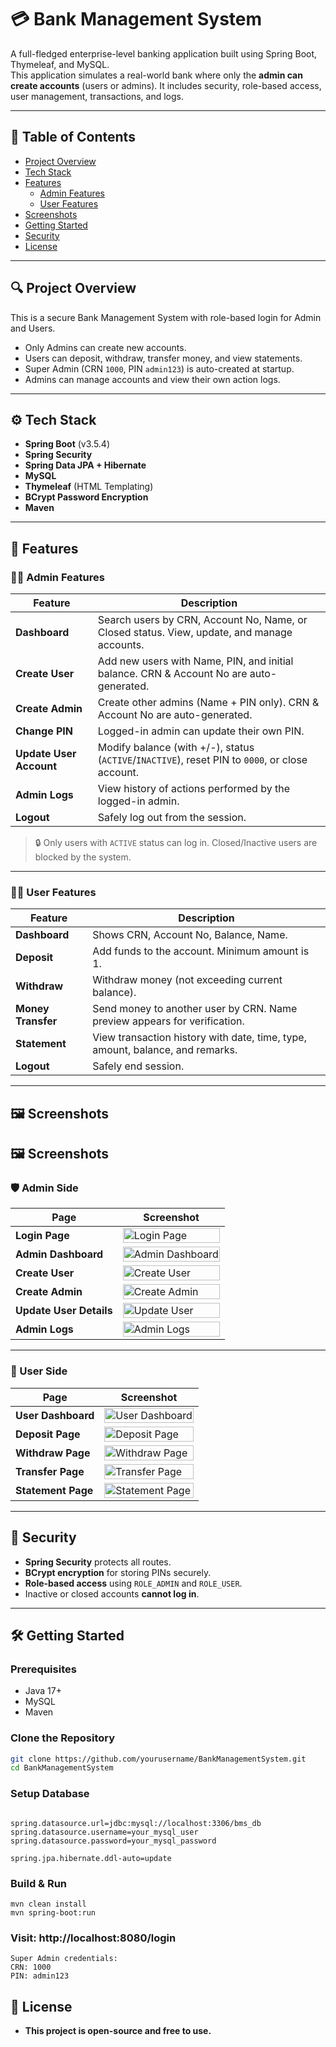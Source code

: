 # 💳 Bank Management System

A full-fledged enterprise-level banking application built using Spring Boot, Thymeleaf, and MySQL.  
This application simulates a real-world bank where only the **admin can create accounts** (users or admins). It includes security, role-based access, user management, transactions, and logs.

---

## 📌 Table of Contents

- [Project Overview](#project-overview)
- [Tech Stack](#tech-stack)
- [Features](#features)
  - [Admin Features](#admin-features)
  - [User Features](#user-features)
- [Screenshots](#screenshots)
- [Getting Started](#getting-started)
- [Security](#security)
- [License](#license)

---

## 🔍 Project Overview

This is a secure Bank Management System with role-based login for Admin and Users.

- Only Admins can create new accounts.
- Users can deposit, withdraw, transfer money, and view statements.
- Super Admin (CRN `1000`, PIN `admin123`) is auto-created at startup.
- Admins can manage accounts and view their own action logs.

---

## ⚙️ Tech Stack

- **Spring Boot** (v3.5.4)
- **Spring Security**  
- **Spring Data JPA + Hibernate**
- **MySQL**  
- **Thymeleaf** (HTML Templating)  
- **BCrypt Password Encryption**  
- **Maven**

---

## 🚀 Features

### 👨‍💼 Admin Features

| Feature | Description |
|--------|-------------|
| **Dashboard** | Search users by CRN, Account No, Name, or Closed status. View, update, and manage accounts. |
| **Create User** | Add new users with Name, PIN, and initial balance. CRN & Account No are auto-generated. |
| **Create Admin** | Create other admins (Name + PIN only). CRN & Account No are auto-generated. |
| **Change PIN** | Logged-in admin can update their own PIN. |
| **Update User Account** | Modify balance (with +/-), status (`ACTIVE`/`INACTIVE`), reset PIN to `0000`, or close account. |
| **Admin Logs** | View history of actions performed by the logged-in admin. |
| **Logout** | Safely log out from the session. |

> 🔒 Only users with `ACTIVE` status can log in. Closed/Inactive users are blocked by the system.

---

### 🙋‍♂️ User Features

| Feature | Description |
|--------|-------------|
| **Dashboard** | Shows CRN, Account No, Balance, Name. |
| **Deposit** | Add funds to the account. Minimum amount is 1. |
| **Withdraw** | Withdraw money (not exceeding current balance). |
| **Money Transfer** | Send money to another user by CRN. Name preview appears for verification. |
| **Statement** | View transaction history with date, time, type, amount, balance, and remarks. |
| **Logout** | Safely end session. |

---

## 🖼️ Screenshots


## 🖼️ Screenshots

### 🛡️ Admin Side

| Page | Screenshot |
|------|------------|
| **Login Page** | <img width="100%" alt="Login Page" src="https://github.com/user-attachments/assets/56210ddf-d7a3-4c73-87f5-d6941e710621" /> |
| **Admin Dashboard** | <img width="100%" alt="Admin Dashboard" src="https://github.com/user-attachments/assets/f93ac2bd-27d2-4a74-894a-077fb9c4b610" /> |
| **Create User** | <img width="100%" alt="Create User" src="https://github.com/user-attachments/assets/91edb271-cabf-4415-89d9-30a7aabeccee" /> |
| **Create Admin** | <img width="100%" alt="Create Admin" src="https://github.com/user-attachments/assets/2cf9b0da-71dc-4361-a3e9-a6029465480f" /> |
| **Update User Details** | <img width="100%" alt="Update User" src="https://github.com/user-attachments/assets/17ea98ff-4f2c-4145-b147-b87c1fee7637" /> |
| **Admin Logs** | <img width="100%" alt="Admin Logs" src="https://github.com/user-attachments/assets/b20646cd-e433-4a68-874c-a98156fd86cd" /> |

---

### 👤 User Side

| Page | Screenshot |
|------|------------|
| **User Dashboard** | <img width="100%" alt="User Dashboard" src="https://github.com/user-attachments/assets/23f52adc-2944-4be8-90b7-04d25fcf5828" /> |
| **Deposit Page** | <img width="100%" alt="Deposit Page" src="https://github.com/user-attachments/assets/b7c52b8d-2d28-42f9-b19c-973546fd745a" /> |
| **Withdraw Page** | <img width="100%" alt="Withdraw Page" src="https://github.com/user-attachments/assets/0a4096fe-31e7-4543-89ec-37f7ebed5dc2" /> |
| **Transfer Page** | <img width="100%" alt="Transfer Page" src="https://github.com/user-attachments/assets/c95d921c-865b-4f8f-9c7d-c8e12fa0de62" /> |
| **Statement Page** | <img width="100%" alt="Statement Page" src="https://github.com/user-attachments/assets/61a7c4e0-e360-4c4a-9002-16c0b3da383d" /> |


---

## 🔐 Security

- **Spring Security** protects all routes.
- **BCrypt encryption** for storing PINs securely.
- **Role-based access** using `ROLE_ADMIN` and `ROLE_USER`.
- Inactive or closed accounts **cannot log in**.

---

## 🛠️ Getting Started

### Prerequisites

- Java 17+
- MySQL
- Maven

### Clone the Repository

```bash
git clone https://github.com/yourusername/BankManagementSystem.git
cd BankManagementSystem
```

### Setup Database

``` Create a MySQL database (e.g., bms_db) and configure your application.properties:

spring.datasource.url=jdbc:mysql://localhost:3306/bms_db
spring.datasource.username=your_mysql_user
spring.datasource.password=your_mysql_password

spring.jpa.hibernate.ddl-auto=update

```

### Build & Run
```
mvn clean install
mvn spring-boot:run
```

### Visit: http://localhost:8080/login
```
Super Admin credentials:
CRN: 1000
PIN: admin123
```


## 📝 License

- **This project is open-source and free to use.**
